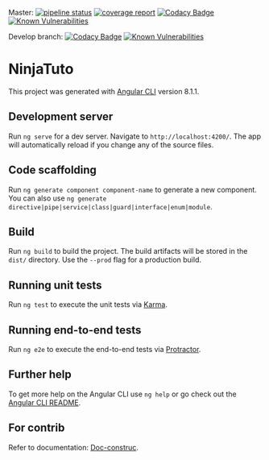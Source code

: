 Master:
[![pipeline status](https://gitlab.com/JeffReb/ninja-tuto/badges/master/pipeline.svg)](https://gitlab.com/JeffReb/ninja-tuto/commits/master)
[![coverage report](https://gitlab.com/JeffReb/ninja-tuto/badges/master/coverage.svg)](https://gitlab.com/JeffReb/ninja-tuto/commits/master)
[![Codacy Badge](https://api.codacy.com/project/badge/Grade/676db50ec678486584f0c97c4dc98c6c)](https://www.codacy.com/app/jeffAerials/ninja-tuto?utm_source=github.com&amp;utm_medium=referral&amp;utm_content=jeffAerials/ninja-tuto&amp;utm_campaign=Badge_Grade)
[![Known Vulnerabilities](https://snyk.io//test/github/jeffAerials/ninja-tuto/badge.svg?targetFile=package.json)](https://snyk.io//test/github/jeffAerials/ninja-tuto?targetFile=package.json)


Develop branch:
[![Codacy Badge](https://api.codacy.com/project/badge/Grade/676db50ec678486584f0c97c4dc98c6c)](https://www.codacy.com/app/jeffAerials/ninja-tuto?utm_source=github.com&amp;utm_medium=referral&amp;utm_content=jeffAerials/ninja-tuto&amp;utm_campaign=Badge_Grade)
[![Known Vulnerabilities](https://snyk.io//test/github/jeffAerials/ninja-tuto/badge.svg?targetFile=package.json)](https://snyk.io//test/github/jeffAerials/ninja-tuto?targetFile=package.json)


# NinjaTuto

This project was generated with [Angular CLI](https://github.com/angular/angular-cli) version 8.1.1.

## Development server

Run `ng serve` for a dev server. Navigate to `http://localhost:4200/`. The app will automatically reload if you change any of the source files.

## Code scaffolding

Run `ng generate component component-name` to generate a new component. You can also use `ng generate directive|pipe|service|class|guard|interface|enum|module`.

## Build

Run `ng build` to build the project. The build artifacts will be stored in the `dist/` directory. Use the `--prod` flag for a production build.

## Running unit tests

Run `ng test` to execute the unit tests via [Karma](https://karma-runner.github.io).

## Running end-to-end tests

Run `ng e2e` to execute the end-to-end tests via [Protractor](http://www.protractortest.org/).

## Further help

To get more help on the Angular CLI use `ng help` or go check out the [Angular CLI README](https://github.com/angular/angular-cli/blob/master/README.md).

## For contrib

Refer to documentation: [Doc-construc](doc-construct/README.md).
